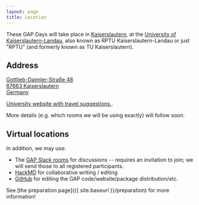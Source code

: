 ```yaml
---
layout: page
title: Location
---
```

These GAP Days will take place in [Kaiserslautern](https://www.kaiserslautern.de),
at the [University of Kaiserslautern-Landau](https://rptu.de/en/), also known as
RPTU Kaiserslautern-Landau or just "RPTU" (and formerly known as TU Kaiserslautern).

## Address

<a href="https://www.openstreetmap.org/#map=19/49.42347/7.75387">
Gottlieb-Daimler-Straße 48<br>
67663 Kaiserslautern<br>
Germany</a>

[University website with travel suggestions.](https://rptu.de/en/routes-and-means-of-transport).

More details (e.g. which rooms we will be using exactly) will follow soon.

<!-- 

## Accommodation

TODO: recommend some hotels
 -->

<!-- 
## Restaurants

TODO: recommend some restaurants
 -->

## Virtual locations

In addition, we may use:
- The [GAP Slack rooms](https://gap-system.slack.com) for discussions -- requires
  an invitation to join; we will send those to all registered participants.
- [HackMD](https://hackmd.io) for collaborative writing / editing
- [GitHub](https://github.com) for editing the GAP code/website/package distribution/etc.

See [the preparation page]({{ site.baseurl }}/preparation) for more information!
